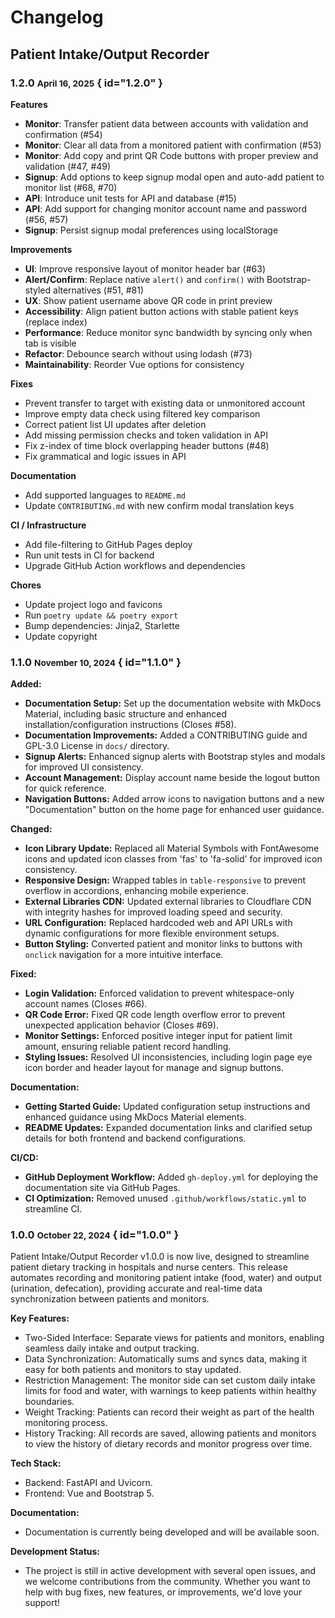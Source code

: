# Changelog

## Patient Intake/Output Recorder

### 1.2.0 <small>April 16, 2025</small> { id="1.2.0" }

**Features**

- **Monitor**: Transfer patient data between accounts with validation and confirmation (#54)
- **Monitor**: Clear all data from a monitored patient with confirmation (#53)
- **Monitor**: Add copy and print QR Code buttons with proper preview and validation (#47, #49)
- **Signup**: Add options to keep signup modal open and auto-add patient to monitor list (#68, #70)
- **API**: Introduce unit tests for API and database (#15)
- **API**: Add support for changing monitor account name and password (#56, #57)
- **Signup**: Persist signup modal preferences using localStorage

**Improvements**

- **UI**: Improve responsive layout of monitor header bar (#63)
- **Alert/Confirm**: Replace native `alert()` and `confirm()` with Bootstrap-styled alternatives (#51, #81)
- **UX**: Show patient username above QR code in print preview
- **Accessibility**: Align patient button actions with stable patient keys (replace index)
- **Performance**: Reduce monitor sync bandwidth by syncing only when tab is visible
- **Refactor**: Debounce search without using lodash (#73)
- **Maintainability**: Reorder Vue options for consistency

**Fixes**

- Prevent transfer to target with existing data or unmonitored account
- Improve empty data check using filtered key comparison
- Correct patient list UI updates after deletion
- Add missing permission checks and token validation in API
- Fix z-index of time block overlapping header buttons (#48)
- Fix grammatical and logic issues in API

**Documentation**

- Add supported languages to `README.md`
- Update `CONTRIBUTING.md` with new confirm modal translation keys

**CI / Infrastructure**

- Add file-filtering to GitHub Pages deploy
- Run unit tests in CI for backend
- Upgrade GitHub Action workflows and dependencies

**Chores**

- Update project logo and favicons
- Run `poetry update && poetry export`
- Bump dependencies: Jinja2, Starlette
- Update copyright

### 1.1.0 <small>November 10, 2024</small> { id="1.1.0" }

**Added:**

- **Documentation Setup:** Set up the documentation website with MkDocs Material, including basic structure and enhanced installation/configuration instructions (Closes #58).
- **Documentation Improvements:** Added a CONTRIBUTING guide and GPL-3.0 License in `docs/` directory.
- **Signup Alerts:** Enhanced signup alerts with Bootstrap styles and modals for improved UI consistency.
- **Account Management:** Display account name beside the logout button for quick reference.
- **Navigation Buttons:** Added arrow icons to navigation buttons and a new "Documentation" button on the home page for enhanced user guidance.

**Changed:**

- **Icon Library Update:** Replaced all Material Symbols with FontAwesome icons and updated icon classes from 'fas' to 'fa-solid' for improved icon consistency.
- **Responsive Design:** Wrapped tables in `table-responsive` to prevent overflow in accordions, enhancing mobile experience.
- **External Libraries CDN:** Updated external libraries to Cloudflare CDN with integrity hashes for improved loading speed and security.
- **URL Configuration:** Replaced hardcoded web and API URLs with dynamic configurations for more flexible environment setups.
- **Button Styling:** Converted patient and monitor links to buttons with `onclick` navigation for a more intuitive interface.

**Fixed:**

- **Login Validation:** Enforced validation to prevent whitespace-only account names (Closes #66).
- **QR Code Error:** Fixed QR code length overflow error to prevent unexpected application behavior (Closes #69).
- **Monitor Settings:** Enforced positive integer input for patient limit amount, ensuring reliable patient record handling.
- **Styling Issues:** Resolved UI inconsistencies, including login page eye icon border and header layout for manage and signup buttons.

**Documentation:**

- **Getting Started Guide:** Updated configuration setup instructions and enhanced guidance using MkDocs Material elements.
- **README Updates:** Expanded documentation links and clarified setup details for both frontend and backend configurations.

**CI/CD:**

- **GitHub Deployment Workflow:** Added `gh-deploy.yml` for deploying the documentation site via GitHub Pages.
- **CI Optimization:** Removed unused `.github/workflows/static.yml` to streamline CI.

### 1.0.0 <small>October 22, 2024</small> { id="1.0.0" }

Patient Intake/Output Recorder v1.0.0 is now live, designed to streamline patient dietary tracking in hospitals and nurse centers. This release automates recording and monitoring patient intake (food, water) and output (urination, defecation), providing accurate and real-time data synchronization between patients and monitors.

**Key Features:**

- Two-Sided Interface: Separate views for patients and monitors, enabling seamless daily intake and output tracking.
- Data Synchronization: Automatically sums and syncs data, making it easy for both patients and monitors to stay updated.
- Restriction Management: The monitor side can set custom daily intake limits for food and water, with warnings to keep patients within healthy boundaries.
- Weight Tracking: Patients can record their weight as part of the health monitoring process.
- History Tracking: All records are saved, allowing patients and monitors to view the history of dietary records and monitor progress over time.

**Tech Stack:**

- Backend: FastAPI and Uvicorn.
- Frontend: Vue and Bootstrap 5.

**Documentation:**

- Documentation is currently being developed and will be available soon.

**Development Status:**

- The project is still in active development with several open issues, and we welcome contributions from the community. Whether you want to help with bug fixes, new features, or improvements, we'd love your support!
